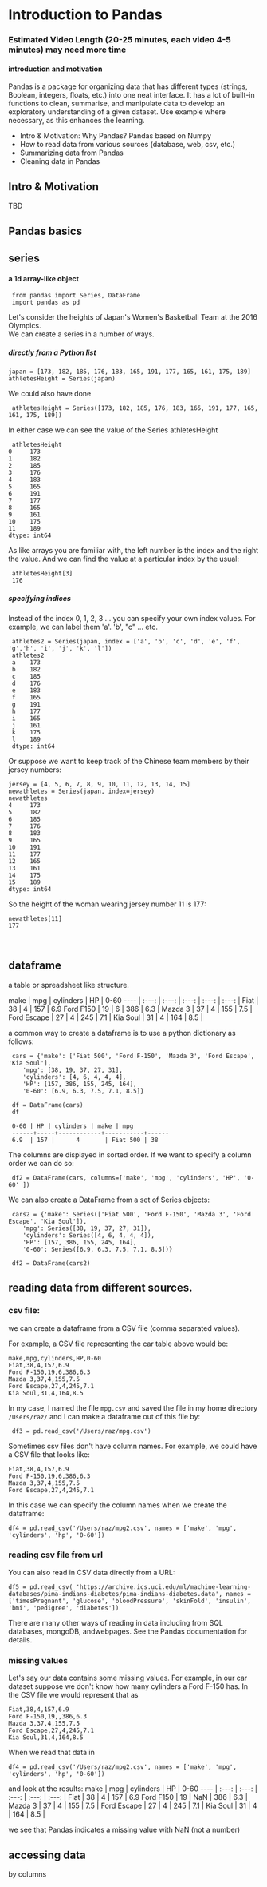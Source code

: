 # Introduction to Pandas

### Estimated Video Length (20-25 minutes, each video 4-5 minutes)  may need more time

#### introduction and motivation
Pandas is a package for organizing data that has different types (strings, Boolean, integers, floats, etc.) into one neat interface. It has a lot of built-in functions to clean, summarise, and manipulate data to develop an exploratory understanding of a given dataset.
Use example where necessary, as this enhances the learning.

* Intro & Motivation: Why Pandas? Pandas based on Numpy
* How to read data from various sources (database, web, csv, etc.)
* Summarizing data from Pandas
* Cleaning data in Pandas

## Intro & Motivation
TBD

## Pandas basics
## series


####  a 1d array-like object

     from pandas import Series, DataFrame
     import pandas as pd

Let's consider the heights of Japan's Women's Basketball Team at the 2016 Olympics.      
We can create a series in a number of ways.

##### directly from a Python list

    japan = [173, 182, 185, 176, 183, 165, 191, 177, 165, 161, 175, 189]
    athletesHeight = Series(japan)
    
We could also have done

     athletesHeight = Series([173, 182, 185, 176, 183, 165, 191, 177, 165, 161, 175, 189])
     
In either case we can see the value of the Series athletesHeight

     athletesHeight
	0     173
	1     182
	2     185
	3     176
	4     183
	5     165
	6     191
	7     177
	8     165
	9     161
	10    175
	11    189
	dtype: int64

As like arrays you are familiar with, the left number is the index and the right the value. And we can find the value at a particular index by the usual:

     athletesHeight[3]
     176
     

##### specifying indices
Instead of the index 0, 1, 2, 3 ... you can specify your own index values. For example, we can label them 'a'. 'b', "c" ... etc. 

     athletes2 = Series(japan, index = ['a', 'b', 'c', 'd', 'e', 'f', 'g','h', 'i', 'j', 'k', 'l'])
     athletes2
     a    173
     b    182
     c    185
     d    176
     e    183
     f    165
     g    191
     h    177
     i    165
     j    161
     k    175
     l    189
     dtype: int64

Or suppose we want to keep track of the Chinese team members by their jersey numbers:

	jersey = [4, 5, 6, 7, 8, 9, 10, 11, 12, 13, 14, 15]
	newathletes = Series(japan, index=jersey)
	newathletes
	4     173
	5     182
	6     185
	7     176
	8     183
	9     165
	10    191
	11    177
	12    165
	13    161
	14    175
	15    189
	dtype: int64

So the height of the woman wearing jersey number 11 is 177:

	newathletes[11]
	177
	


​


## dataframe
a table or spreadsheet like structure. 

make | mpg | cylinders | HP | 0-60
---- | :---: | :---: | :---: | :---: | :---: |
Fiat | 38 | 4 | 157   | 6.9
Ford F150 | 19 | 6 | 386 | 6.3 |
Mazda 3 | 37 | 4 | 155 |  7.5 |
Ford Escape | 27 | 4 | 245 | 7.1 |
Kia Soul | 31 | 4 | 164 | 8.5 | 

a common way to create a dataframe is to use a python dictionary as follows:

     cars = {'make': ['Fiat 500', 'Ford F-150', 'Mazda 3', 'Ford Escape', 'Kia Soul'],
        'mpg': [38, 19, 37, 27, 31],
        'cylinders': [4, 6, 4, 4, 4],
        'HP': [157, 386, 155, 245, 164],
        '0-60': [6.9, 6.3, 7.5, 7.1, 8.5]}

     df = DataFrame(cars)
     df
     
     0-60 | HP | cylinders | make | mpg
     ------+-----+------------+-----------+------
     6.9  | 157 |      4       | Fiat 500 | 38


The columns are displayed in sorted order. If we want to specify a column order we can do so:

     df2 = DataFrame(cars, columns=['make', 'mpg', 'cylinders', 'HP', '0-60' ])


We can also create a DataFrame from a set of Series objects:

     cars2 = {'make': Series(['Fiat 500', 'Ford F-150', 'Mazda 3', 'Ford Escape', 'Kia Soul']),
        'mpg': Series([38, 19, 37, 27, 31]),
        'cylinders': Series([4, 6, 4, 4, 4]),
        'HP': [157, 386, 155, 245, 164],
        '0-60': Series([6.9, 6.3, 7.5, 7.1, 8.5])}
        
     df2 = DataFrame(cars2)

## reading data from different sources.
### csv file:
we can create a dataframe from a CSV file (comma separated values).

For example, a CSV file representing the car table above would be:

	make,mpg,cylinders,HP,0-60
	Fiat,38,4,157,6.9
	Ford F-150,19,6,386,6.3
	Mazda 3,37,4,155,7.5
	Ford Escape,27,4,245,7.1
	Kia Soul,31,4,164,8.5

In my case, I named the file `mpg.csv` and saved the file in my home directory `/Users/raz/` and I can make a dataframe out of this file by:

     df3 = pd.read_csv('/Users/raz/mpg.csv')

Sometimes csv files don't have column names. For example, we could have a CSV file that looks like:

	Fiat,38,4,157,6.9
	Ford F-150,19,6,386,6.3
	Mazda 3,37,4,155,7.5
	Ford Escape,27,4,245,7.1

In this case we can specify the column names when we create the dataframe:

	df4 = pd.read_csv('/Users/raz/mpg2.csv', names = ['make', 'mpg', 'cylinders', 'hp', '0-60'])

### reading csv file from url
You can also read in CSV data directly from a URL:

	df5 = pd.read_csv( 'https://archive.ics.uci.edu/ml/machine-learning-databases/pima-indians-diabetes/pima-indians-diabetes.data', names = ['timesPregnant', 'glucose', 'bloodPressure', 'skinFold', 'insulin', 'bmi', 'pedigree', 'diabetes'])


There are many other ways of reading in data including from SQL databases, mongoDB, andwebpages. See the Pandas documentation for details.

### missing values

Let's say our data contains some missing values. For example, in our car dataset suppose we don't know how many cylinders a Ford F-150 has. In the CSV file we would represent that as

	Fiat,38,4,157,6.9
	Ford F-150,19,,386,6.3
	Mazda 3,37,4,155,7.5
	Ford Escape,27,4,245,7.1
	Kia Soul,31,4,164,8.5

When we read that data in 

	df4 = pd.read_csv('/Users/raz/mpg2.csv', names = ['make', 'mpg', 'cylinders', 'hp', '0-60'])
	
and look at the results:
make | mpg | cylinders | HP | 0-60
---- | :---: | :---: | :---: | :---: | :---: |
Fiat | 38 | 4 | 157   | 6.9
Ford F150 | 19 | NaN | 386 | 6.3 |
Mazda 3 | 37 | 4 | 155 |  7.5 |
Ford Escape | 27 | 4 | 245 | 7.1 |
Kia Soul | 31 | 4 | 164 | 8.5 | 

we see that Pandas indicates a missing value with NaN (not a number)


## accessing data
by columns



